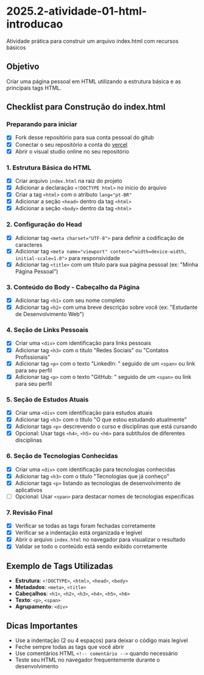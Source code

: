 # 2025.2-atividade-01-html-introducao

Atividade prática para construir um arquivo index.html com recursos básicos

## Objetivo
Criar uma página pessoal em HTML utilizando a estrutura básica e as principais tags HTML.

## Checklist para Construção do index.html

### Preparando para iniciar
- [X] Fork desse repositório para sua conta pessoal do gitub
- [X] Conectar o seu repositório a conta do [vercel](https://vercel.com)
- [X] Abrir o visual studio online no seu repositório

### 1. Estrutura Básica do HTML
- [X] Criar arquivo `index.html` na raiz do projeto
- [X] Adicionar a declaração `<!DOCTYPE html>` no início do arquivo
- [X] Criar a tag `<html>` com o atributo `lang="pt-BR"`
- [X] Adicionar a seção `<head>` dentro da tag `<html>`
- [X] Adicionar a seção `<body>` dentro da tag `<html>`

### 2. Configuração do Head
- [X] Adicionar tag `<meta charset="UTF-8">` para definir a codificação de caracteres
- [X] Adicionar tag `<meta name="viewport" content="width=device-width, initial-scale=1.0">` para responsividade
- [X] Adicionar tag `<title>` com um título para sua página pessoal (ex: "Minha Página Pessoal")

### 3. Conteúdo do Body - Cabeçalho da Página
- [X] Adicionar tag `<h1>` com seu nome completo
- [X] Adicionar tag `<h2>` com uma breve descrição sobre você (ex: "Estudante de Desenvolvimento Web")

### 4. Seção de Links Pessoais
- [X] Criar uma `<div>` com identificação para links pessoais
- [X] Adicionar tag `<h3>` com o título "Redes Sociais" ou "Contatos Profissionais"
- [X] Adicionar tag `<p>` com o texto "LinkedIn: " seguido de um `<span>` ou link para seu perfil
- [X] Adicionar tag `<p>` com o texto "GitHub: " seguido de um `<span>` ou link para seu perfil

### 5. Seção de Estudos Atuais
- [X] Criar uma `<div>` com identificação para estudos atuais
- [X] Adicionar tag `<h3>` com o título "O que estou estudando atualmente"
- [X] Adicionar tags `<p>` descrevendo o curso e disciplinas que está cursando
- [X] Opcional: Usar tags `<h4>`, `<h5>` ou `<h6>` para subtítulos de diferentes disciplinas

### 6. Seção de Tecnologias Conhecidas
- [X] Criar uma `<div>` com identificação para tecnologias conhecidas
- [X] Adicionar tag `<h3>` com o título "Tecnologias que já conheço"
- [X] Adicionar tags `<p>` listando as tecnologias de desenvolvimento de aplicativos
- [ ] Opcional: Usar `<span>` para destacar nomes de tecnologias específicas

### 7. Revisão Final
- [X] Verificar se todas as tags foram fechadas corretamente
- [X] Verificar se a indentação está organizada e legível
- [X] Abrir o arquivo `index.html` no navegador para visualizar o resultado
- [X] Validar se todo o conteúdo está sendo exibido corretamente

## Exemplo de Tags Utilizadas
- **Estrutura**: `<!DOCTYPE>`, `<html>`, `<head>`, `<body>`
- **Metadados**: `<meta>`, `<title>`
- **Cabeçalhos**: `<h1>`, `<h2>`, `<h3>`, `<h4>`, `<h5>`, `<h6>`
- **Texto**: `<p>`, `<span>`
- **Agrupamento**: `<div>`

## Dicas Importantes
- Use a indentação (2 ou 4 espaços) para deixar o código mais legível
- Feche sempre todas as tags que você abrir
- Use comentários HTML `<!-- comentário -->` quando necessário
- Teste seu HTML no navegador frequentemente durante o desenvolvimento
